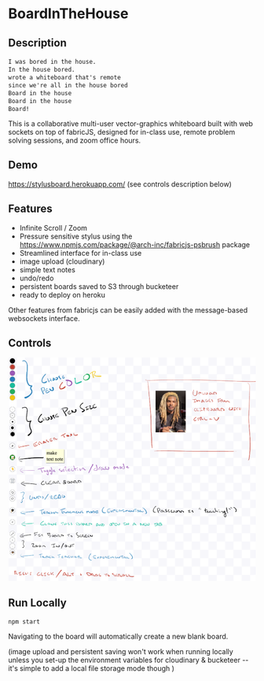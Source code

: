 # BoardInTheHouse

## Description

    I was bored in the house.
    In the house bored.
    wrote a whiteboard that's remote
    since we're all in the house bored
    Board in the house
    Board in the house
    Board!

This is a collaborative multi-user vector-graphics whiteboard built with web sockets on top of fabricJS, designed for in-class use, remote problem solving sessions, and zoom office hours.

## Demo

https://stylusboard.herokuapp.com/ (see controls description below)

## Features

+ Infinite Scroll / Zoom
+ Pressure sensitive stylus using the https://www.npmjs.com/package/@arch-inc/fabricjs-psbrush package
+ Streamlined interface for in-class use
+ image upload (cloudinary)
+ simple text notes
+ undo/redo
+ persistent boards saved to S3 through bucketeer
+ ready to deploy on heroku

Other features from fabricjs can be easily added with the message-based websockets interface.

## Controls

![controls](controls.png)

## Run Locally

    npm start

Navigating to the board will automatically create a new blank board.

 (image upload and persistent saving won't work when running locally unless you set-up the environment variables for cloudinary & bucketeer -- it's simple to add a local file storage mode though )
